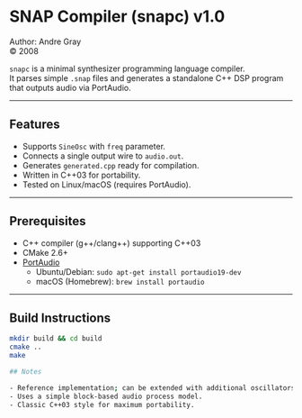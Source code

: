 # SNAP Compiler (snapc) v1.0

Author: Andre Gray  
© 2008

`snapc` is a minimal synthesizer programming language compiler.  
It parses simple `.snap` files and generates a standalone C++ DSP program that outputs audio via PortAudio.

---

## Features

- Supports `SineOsc` with `freq` parameter.
- Connects a single output wire to `audio.out`.
- Generates `generated.cpp` ready for compilation.
- Written in C++03 for portability.
- Tested on Linux/macOS (requires PortAudio).

---

## Prerequisites

- C++ compiler (g++/clang++) supporting C++03
- CMake 2.6+
- [PortAudio](http://www.portaudio.com/)
  - Ubuntu/Debian: `sudo apt-get install portaudio19-dev`
  - macOS (Homebrew): `brew install portaudio`

---

## Build Instructions

```bash
mkdir build && cd build
cmake ..
make

## Notes

- Reference implementation; can be extended with additional oscillators, filters, envelopes.
- Uses a simple block-based audio process model.
- Classic C++03 style for maximum portability.

